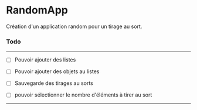 # RandomApp

Création d'un application random pour un tirage au sort.

### Todo
***



 - [ ] Pouvoir ajouter des listes
 - [ ] Pouvoir ajouter des objets au listes
 - [ ] Sauvegarde des tirages au sorts
 - [ ] pouvoir sélectionner le nombre d'éléments à tirer au sort



 
 ***
